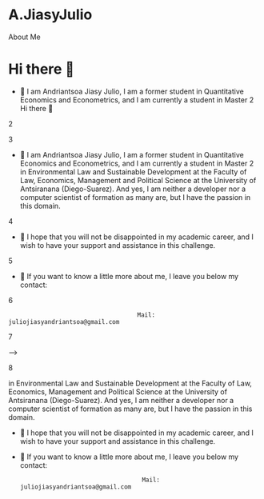 # A.JiasyJulio
About Me
# Hi there 👋

- 🔭 I am Andriantsoa Jiasy Julio, I am a former student in Quantitative Economics and Econometrics, and I am currently a student in Master 2 Hi there 👋

2

3

- 🔭 I am Andriantsoa Jiasy Julio, I am a former student in Quantitative Economics and Econometrics, and I am currently a student in Master 2 in Environmental    Law and Sustainable Development at the Faculty of Law, Economics, Management and Political Science at the University of Antsiranana (Diego-Suarez). And         yes, I am neither a developer nor a computer scientist of formation as many are, but I have the passion in this domain. 

4

- 🌱 I hope that you will not be disappointed in my academic career, and I wish to have your support and assistance in this challenge. 

5

- 👯 If you want to know a little more about me, I leave you below my contact: 

6

                                        Mail: juliojiasyandriantsoa@gmail.com

7

-->

8

 in Environmental    Law and Sustainable Development at the Faculty of Law, Economics, Management and Political Science at the University of Antsiranana (Diego-Suarez). And         yes, I am neither a developer nor a computer scientist of formation as many are, but I have the passion in this domain. 

- 🌱 I hope that you will not be disappointed in my academic career, and I wish to have your support and assistance in this challenge. 

- 👯 If you want to know a little more about me, I leave you below my contact: 

                                        Mail: juliojiasyandriantsoa@gmail.com
